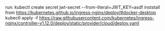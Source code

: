 run: 
    kubectl create secret jwt-secret --from-literal=JWT_KEY=asdf
inststall from https://kubernetes.github.io/ingress-nginx/deploy/#docker-desktop 
    kubectl apply -f https://raw.githubusercontent.com/kubernetes/ingress-nginx/controller-v1.12.0/deploy/static/provider/cloud/deploy.yaml

